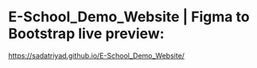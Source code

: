# E-School_Demo_Website | Figma to Bootstrap live preview: 
https://sadatriyad.github.io/E-School_Demo_Website/
